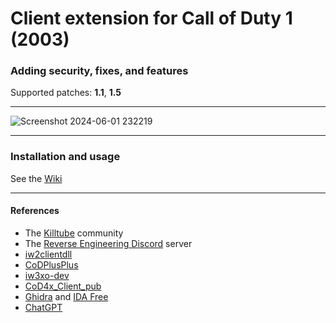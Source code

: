 # Client extension for Call of Duty 1 (2003)
### Adding security, fixes, and features
Supported patches: **1.1**, **1.5**
___
![Screenshot 2024-06-01 232219](https://github.com/cod1dev/c1cx/assets/143759274/ff310946-3a16-4305-ada3-b061d684100d)
___
### Installation and usage
See the [Wiki](https://github.com/cod1dev/codextended-client/wiki)
___
#### References
- The [Killtube](https://www.killtube.org/) community
- The [Reverse Engineering Discord](https://discord.gg/rtfm) server
- [iw2clientdll](https://github.com/xtnded/iw2clientdll)
- [CoDPlusPlus](https://github.com/kartjom/CoDPlusPlus)
- [iw3xo-dev](https://github.com/xoxor4d/iw3xo-dev)
- [CoD4x_Client_pub](https://github.com/callofduty4x/CoD4x_Client_pub)
- [Ghidra](https://en.wikipedia.org/wiki/Ghidra) and [IDA Free](https://hex-rays.com/ida-free/)
- [ChatGPT](https://chat.openai.com/)
